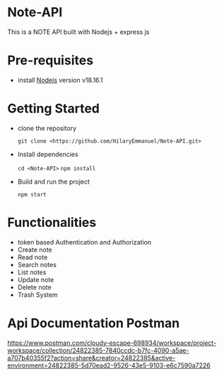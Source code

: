 # Note-API
This is a NOTE API built with Nodejs + express js

# Pre-requisites
- install [Nodejs](https://nodejs.org/en/blog/release/v18.16.1) version v18.16.1

# Getting Started
- clone the repository

  ` git clone <https://github.com/HilaryEmmanuel/Note-API.git> `

- Install dependencies
  
  ` cd <Note-API> `
  ` npm install `

- Build and run the project
  
  ` npm start  `

# Functionalities
- token based Authentication and Authorization
- Create note
- Read note
- Search notes
- List notes
- Update note
- Delete note
- Trash System




# Api Documentation Postman
https://www.postman.com/cloudy-escape-698934/workspace/project-workspace/collection/24822385-7840ccdc-b7fc-4090-a5ae-a707b40355f2?action=share&creator=24822385&active-environment=24822385-5d70ead2-9526-43e5-9103-e6c7590a7226
